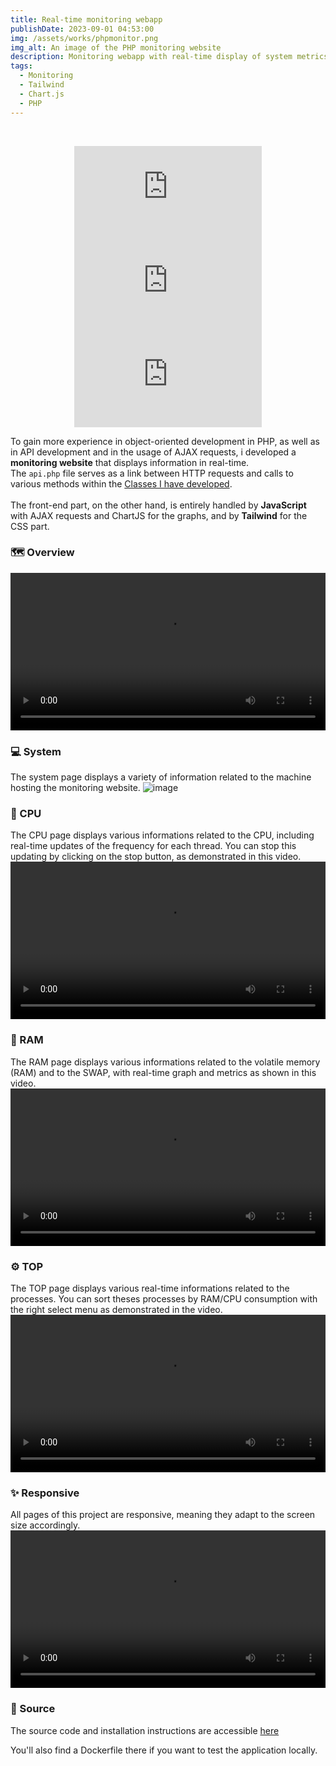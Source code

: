 ```yaml
---
title: Real-time monitoring webapp
publishDate: 2023-09-01 04:53:00
img: /assets/works/phpmonitor.png
img_alt: An image of the PHP monitoring website
description: Monitoring webapp with real-time display of system metrics 
tags:
  - Monitoring
  - Tailwind
  - Chart.js
  - PHP
---
```


<div align="center">
  <br/>    
  
  ![GitHub top language](https://img.shields.io/github/languages/top/NullBrunk/Monitor.php?style=for-the-badge)
  ![GitHub commit activity](https://img.shields.io/github/commit-activity/m/NullBrunk/Monitor.php?style=for-the-badge)
  ![repo size](https://img.shields.io/github/repo-size/NullBrunk/Monitor.php?style=for-the-badge)

</div>

To gain more experience in object-oriented development in PHP, as well as in API development and in the usage of AJAX requests, i developed a **monitoring website** that displays information in real-time.
<br>The `api.php` file serves as a link between HTTP requests and calls to various methods within the <a href="https://github.com/NullBrunk/Monitor.php/tree/main/App/Class" target="_blank">Classes I have developed</a>.
<br><br>
The front-end part, on the other hand, is entirely handled by **JavaScript** with AJAX requests and ChartJS for the graphs, and by **Tailwind** for the CSS part.

### 🗺️ Overview  
<video controls width="100%" src="https://github.com/NullBrunk/Monitor.php/assets/125673909/1ea23d5f-1619-4a48-8f1c-fa6064ace70e"></video>


### 💻 System
The system page displays a variety of information related to the machine hosting the monitoring website.
![image](https://github.com/NullBrunk/Monitor.php/assets/125673909/182d47c1-8a0f-4e09-aa9b-c8311605f042)


### 🔳 CPU

The CPU page displays various informations related to the CPU, including real-time updates of the frequency for each thread. You can stop this updating by clicking on the stop button, as demonstrated in this video.
<video controls width="100%" src="https://github.com/NullBrunk/Monitor.php/assets/125673909/e68a3c16-911c-4cb4-b09e-c62ed6f2a3ad"></video>

### 💾 RAM

The RAM page displays various informations related to the volatile memory (RAM) and to the SWAP, with real-time graph and metrics as shown in this video.
<video controls width="100%" src="https://github.com/NullBrunk/Monitor.php/assets/125673909/332354e2-87ef-494e-968e-6553bba30def"></video>


### ⚙️ TOP 

The TOP page displays various real-time informations related to the processes. You can sort theses processes by RAM/CPU consumption with the right select menu as demonstrated in the video.
<video controls width="100%" src="https://github.com/NullBrunk/Monitor.php/assets/125673909/86e69d90-7355-4d02-954b-b1cac25f9c6f"></video>


### ✨ Responsive
All pages of this project are responsive, meaning they adapt to the screen size accordingly.
<video controls width="100%" src="https://github.com/NullBrunk/Monitor.php/assets/125673909/fca04462-4505-4e8d-9eb4-8265a1561033"></video>



### 📂 Source

The source code and installation instructions are accessible <a href="https://github.com/NullBrunk/Monitor.php" target="_blank">here</a>

You'll also find a Dockerfile there if you want to test the application locally.

